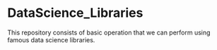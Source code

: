 # DataScience_Libraries
This repository consists of basic operation that we can perform using famous data science libraries.
